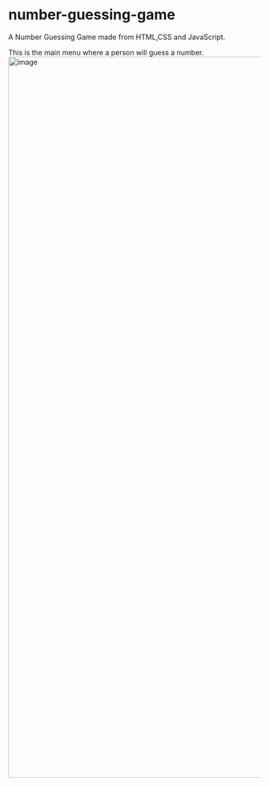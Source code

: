 # number-guessing-game
A Number Guessing Game made from HTML,CSS and JavaScript. 

This is the main menu where a person will guess a number.
<img width="1440" alt="image" src="https://github.com/Shubhankit101/number-guessing-game/assets/45731902/5132ccd7-98b9-4cd5-9061-b24a1c33497c">
